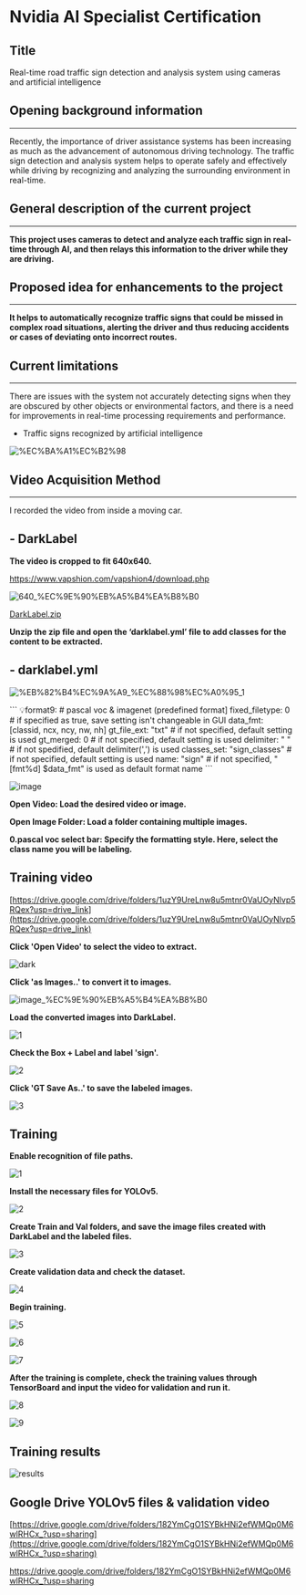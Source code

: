 # Nvidia AI Specialist Certification

## Title

Real-time road traffic sign detection and analysis system using cameras and artificial intelligence

## Opening background information

</aside>

---

Recently, the importance of driver assistance systems has been increasing as much as the advancement of autonomous driving technology. The traffic sign detection and analysis system helps to operate safely and effectively while driving by recognizing and analyzing the surrounding environment in real-time.

## General description of the current project

---

**This project uses cameras to detect and analyze each traffic sign in real-time through AI, and then relays this information to the driver while they are driving.**

## **Proposed idea for enhancements to the project**

---

**It helps to automatically recognize traffic signs that could be missed in complex road situations, alerting the driver and thus reducing accidents or cases of deviating onto incorrect routes.**

## **Current limitations**

---

There are issues with the system not accurately detecting signs when they are obscured by other objects or environmental factors, and there is a need for improvements in real-time processing requirements and performance.

- Traffic signs recognized by artificial intelligence

![%EC%BA%A1%EC%B2%98](https://github.com/user-attachments/assets/9eeb8c08-d485-4b42-a154-de0609ca6955)

## Video Acquisition Method

---

I recorded the video from inside a moving car.

## - DarkLabel

**The video is cropped to fit 640x640.**

https://www.vapshion.com/vapshion4/download.php

![640_%EC%9E%90%EB%A5%B4%EA%B8%B0](https://github.com/user-attachments/assets/68bc7ff0-30da-44a8-af9b-3ce8f4251597)

[DarkLabel.zip](https://drive.google.com/file/d/1FZcUJKofjROzEBYMR7yUWmWs4OAhcEfp/view?usp=drive_link)

**Unzip the zip file and open the ‘darklabel.yml’ file to add classes for the content to be extracted.**

## - darklabel.yml

![%EB%82%B4%EC%9A%A9_%EC%88%98%EC%A0%95_1](https://github.com/user-attachments/assets/f8ec7b8a-6888-428c-a681-1c4f996d2108)


<aside>
```
💡format9:    # pascal voc & imagenet (predefined format]
     fixed_filetype: 0                 # if specified as true, save setting isn't changeable in GUI
     data_fmt: [classid, ncx, ncy, nw, nh]
     gt_file_ext: "txt"                # if not specified, default setting is used
     gt_merged: 0                    # if not specified, default setting is used
     delimiter: " "                    # if not spedified, default delimiter(',') is used
     classes_set: "sign_classes"      # if not specified, default setting is used
     name: "sign"              # if not specified, "[fmt%d] $data_fmt" is used as default format name
```
</aside>

![image](https://github.com/user-attachments/assets/8a6d8084-d835-4cb5-845b-6d018d59f323)


**Open Video: Load the desired video or image.**

**Open Image Folder: Load a folder containing multiple images.**

**0.pascal voc select bar: Specify the formatting style. Here, select the class name you will be labeling.**

## Training video

[https://drive.google.com/drive/folders/1uzY9UreLnw8u5mtnr0VaUOyNlvp5RQex?usp=drive_link](https://drive.google.com/drive/folders/1uzY9UreLnw8u5mtnr0VaUOyNlvp5RQex?usp=drive_link)

**Click 'Open Video' to select the video to extract.**

![dark](https://github.com/user-attachments/assets/5af6cce2-7166-492c-a906-2c8fbea8aa27)

**Click 'as Images..' to convert it to images.**

![image_%EC%9E%90%EB%A5%B4%EA%B8%B0](https://github.com/user-attachments/assets/fb0d9db3-7e42-4cf5-a30b-759438b732cb)

**Load the converted images into DarkLabel.**

![1](https://github.com/user-attachments/assets/02ea7583-66c9-4662-a46e-627a22a11e60)

**Check the Box + Label and label 'sign'.**

![2](https://github.com/user-attachments/assets/8e7e52fc-4a27-4fa1-b79f-5ec5942eea77)

**Click 'GT Save As..' to save the labeled images.**

![3](https://github.com/user-attachments/assets/9c18ad96-8627-4397-9658-7e6e52091a33)

## Training

**Enable recognition of file paths.**

![1](https://github.com/user-attachments/assets/38502540-1b35-4255-8cb2-1887e8a7e73b)

**Install the necessary files for YOLOv5.**

![2](https://github.com/user-attachments/assets/a7156a0c-81bc-46fb-b913-08058c529b69)

**Create Train and Val folders, and save the image files created with DarkLabel and the labeled files.**

![3](https://github.com/user-attachments/assets/fc7589e5-1259-4e0a-b8b6-c665693d0500)

**Create validation data and check the dataset.**

![4](https://github.com/user-attachments/assets/046d3d29-a73f-43ff-8bff-8988e59d0fc2)

**Begin training.**

![5](https://github.com/user-attachments/assets/cd63be9f-7183-4539-9b0d-bdf4678337ea)

![6](https://github.com/user-attachments/assets/c67f30b2-14a5-4144-a662-87772d43e814)

![7](https://github.com/user-attachments/assets/1ca53b74-27b4-45f1-b55d-99e38651b094)

**After the training is complete, check the training values through TensorBoard and input the video for validation and run it.**

![8](https://github.com/user-attachments/assets/897091a5-6bb0-4340-a6ec-4cc15f432a03)

![9](https://github.com/user-attachments/assets/ab62ec86-4a42-401d-b31d-da04d00ee692)

## Training results

![results](https://github.com/user-attachments/assets/b7ea41b3-94c0-48d8-9b00-d9c3bae23869)

## Google Drive YOLOv5 files & validation video

[https://drive.google.com/drive/folders/182YmCgO1SYBkHNi2efWMQp0M6wlRHCx_?usp=sharing](https://drive.google.com/drive/folders/182YmCgO1SYBkHNi2efWMQp0M6wlRHCx_?usp=sharing)

https://drive.google.com/drive/folders/182YmCgO1SYBkHNi2efWMQp0M6wlRHCx_?usp=sharing
